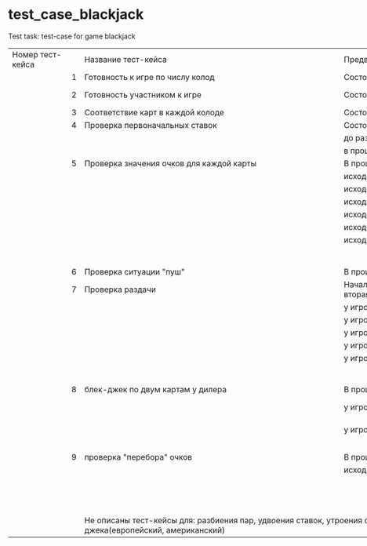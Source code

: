 # test_case_blackjack
Test task: test-case for game blackjack



<table style="border-collapse:
 collapse;table-layout:fixed;width:2979pt" width="3969" cellspacing="0" cellpadding="0" border="0">
 <colgroup><col style="mso-width-source:userset;mso-width-alt:4631;width:100pt" width="133">
 <col style="mso-width-source:userset;mso-width-alt:18222;width:392pt" width="522">
 <col style="mso-width-source:userset;mso-width-alt:28602;width:615pt" width="819">
 <col style="mso-width-source:userset;mso-width-alt:41216;
 width:886pt" width="1181">
 <col style="mso-width-source:userset;mso-width-alt:45870;
 width:986pt" width="1314">
 </colgroup><tbody><tr style="height:14.5pt" height="19">
  <td class="xl1524520" style="height:14.5pt;width:100pt" width="133" height="19">Номер
  тест-кейса</td>
  <td class="xl1524520" style="width:392pt" width="522">Название тест-кейса</td>
  <td class="xl1524520" style="width:615pt" width="819">Предварительные шаги
  (исходное состояние для теста)</td>
  <td class="xl1524520" style="width:886pt" width="1181">Шаги</td>
  <td class="xl1524520" style="width:986pt" width="1314">Ожидаемый положительный
  результат, либо условие положительного результата</td>
 </tr>
 <tr style="height:14.5pt" height="19">
  <td class="xl1524520" style="height:14.5pt" height="19" align="right">1</td>
  <td class="xl1524520">Готовность к игре по числу колод</td>
  <td class="xl1524520">Состояние перед игрой, до раздачи колод</td>
  <td class="xl1524520">Проверяем наличие колод с картами(пробуем вариатны где на
  столе 0, 4, 9 колод)</td>
  <td class="xl1524520">Либо использование шаффл-машинки, либо наличие от 1 до 8
  колод</td>
 </tr>
 <tr style="height:14.5pt" height="19">
  <td class="xl1524520" style="height:14.5pt" height="19" align="right">2</td>
  <td class="xl1524520">Готовность участником к игре</td>
  <td class="xl1524520">Состояние перед игрой, до раздачи колод</td>
  <td class="xl1524520">Проверяем наличие участников(0 дилеров и 0 игроков,1
  дилер и 0 игроков, 0 дилеров и 1 игрок,1 дилер и 1 игрок,2 дилера и 1
  игрока,1 дилер и 5 игроков)</td>
  <td class="xl1524520">Обязательно 1 дилер и хотя бы 1 игрок</td>
 </tr>
 <tr style="height:14.5pt" height="19">
  <td class="xl1524520" style="height:14.5pt" height="19" align="right">3</td>
  <td class="xl1524520">Соответствие карт в каждой колоде<span style="mso-spacerun:yes">&nbsp;</span></td>
  <td class="xl1524520">Состояние перед игрой, до раздачи колод</td>
  <td class="xl1524520">Проверяем каждую колоду на число карт и соответсвие карт
  колоде</td>
  <td class="xl1524520">Число карт в колоде - 52, отсутствие повторяющихся карт в
  колоде</td>
 </tr>
 <tr style="height:14.5pt" height="19">
  <td class="xl1524520" style="height:14.5pt" height="19" align="right">4</td>
  <td class="xl1524520">Проверка первоначальных ставок</td>
  <td class="xl1524520">Состояние<span style="mso-spacerun:yes">&nbsp; </span>игры:</td>
  <td class="xl1524520">Делаем ставки игроками (двумя игроками):</td>
  <td class="xl1524520"></td>
 </tr>
 <tr style="height:14.5pt" height="19">
  <td class="xl1524520" style="height:14.5pt" height="19"></td>
  <td class="xl1524520"></td>
  <td class="xl1524520">до раздачи карт</td>
  <td class="xl1524520">4.1 ставки перед игрой</td>
  <td class="xl1524520">Фиксация ставки от игрока только до начала игры</td>
 </tr>
 <tr style="height:14.5pt" height="19">
  <td class="xl1524520" style="height:14.5pt" height="19"></td>
  <td class="xl1524520"></td>
  <td class="xl1524520">в процессе игры, после раздачи карт</td>
  <td class="xl1524520">4.2 ставки во время игры</td>
  <td class="xl1524520">Ставки не принимаются</td>
 </tr>
 <tr style="height:14.5pt" height="19">
  <td class="xl1524520" style="height:14.5pt" height="19" align="right">5</td>
  <td class="xl1524520">Проверка значения очков для каждой карты</td>
  <td class="xl1524520">В процессе игры, сумма у игрока или дилера</td>
  <td class="xl1524520">Выдача карт игрокам и дилеру и подсчет новой
  суммы(проверяем на дилере и одном игроке):</td>
  <td class="xl1524520">Увеличение числа очков у игрока и дилера на
  соответствующее значение карты:<span style="mso-spacerun:yes">&nbsp;</span></td>
 </tr>
 <tr style="height:14.5pt" height="19">
  <td class="xl1524520" style="height:14.5pt" height="19"></td>
  <td class="xl1524520"></td>
  <td class="xl1524520">исходная сумма 5</td>
  <td class="xl1524520">5.1 карты от двойки до десятки , новая сумма меньше 21</td>
  <td class="xl1524520">от 2 до 10 соответственно</td>
 </tr>
 <tr style="height:14.5pt" height="19">
  <td class="xl1524520" style="height:14.5pt" height="19"></td>
  <td class="xl1524520"></td>
  <td class="xl1524520">исходная сумма 20</td>
  <td class="xl1524520">5.2 карты от двойки до десятки, новая<span style="mso-spacerun:yes">&nbsp; </span>сумма больше 21</td>
  <td class="xl1524520">от 2 до 10 соответственно</td>
 </tr>
 <tr style="height:14.5pt" height="19">
  <td class="xl1524520" style="height:14.5pt" height="19"></td>
  <td class="xl1524520"></td>
  <td class="xl1524520">исходная сумма 7</td>
  <td class="xl1524520">5.3 карта туз принимая значение туза как 11, исходная
  сумма у пользователя меньше 11</td>
  <td class="xl1524520">увеличение суммы на 11, новая сумма меньше либо равна 21</td>
 </tr>
 <tr style="height:14.5pt" height="19">
  <td class="xl1524520" style="height:14.5pt" height="19"></td>
  <td class="xl1524520"></td>
  <td class="xl1524520">исходная сумма 15</td>
  <td class="xl1524520">5.4 карта туз принимая значение туза как 1, исходная
  сумма у пользователя больше 10</td>
  <td class="xl1524520">увеличение суммы на 1</td>
 </tr>
 <tr style="height:14.5pt" height="19">
  <td class="xl1524520" style="height:14.5pt" height="19"></td>
  <td class="xl1524520"></td>
  <td class="xl1524520">исходная сумма 9</td>
  <td class="xl1524520">5.5 карта "картинка", новая сумма меньше 21</td>
  <td class="xl1524520">увеличение суммы на 10</td>
 </tr>
 <tr style="height:14.5pt" height="19">
  <td class="xl1524520" style="height:14.5pt" height="19"></td>
  <td class="xl1524520"></td>
  <td class="xl1524520">исходная сумма 19</td>
  <td class="xl1524520">5.6 карта "картинка", новая сумма больше 21</td>
  <td class="xl1524520">увеличение суммы на 10</td>
 </tr>
 <tr style="height:14.5pt" height="19">
  <td class="xl1524520" style="height:14.5pt" height="19"></td>
  <td class="xl1524520"></td>
  <td class="xl1524520"></td>
  <td class="xl1524520"></td>
  <td class="xl1524520"></td>
 </tr>
 <tr style="height:14.5pt" height="19">
  <td class="xl1524520" style="height:14.5pt" height="19"></td>
  <td class="xl1524520"></td>
  <td class="xl1524520"></td>
  <td class="xl1524520"></td>
  <td class="xl1524520"></td>
 </tr>
 <tr style="height:14.5pt" height="19">
  <td class="xl1524520" style="height:14.5pt" height="19" align="right">6</td>
  <td class="xl1524520">Проверка ситуации "пуш"</td>
  <td class="xl1524520">В процессе игры</td>
  <td class="xl1524520">Формируем у дилера и любого игрока одинаковое число очков
  (12 у дилера и 12 у игрока)</td>
  <td class="xl1524520">Все остаются при своих ставках, никто не выигрывает и не
  проигрывает, игра продолжается</td>
 </tr>
 <tr style="height:14.5pt" height="19">
  <td class="xl1524520" style="height:14.5pt" height="19" align="right">7</td>
  <td class="xl1524520">Проверка раздачи</td>
  <td class="xl1524520">Начало игры, раздача игрокам по две карты каждому игроку
  и дилеру одну открытую (может быть вторая , но закрытая)</td>
  <td class="xl1524520">Создаем следующие ситуации :</td>
  <td class="xl1524520"></td>
 </tr>
 <tr style="height:14.5pt" height="19">
  <td class="xl1524520" style="height:14.5pt" height="19"></td>
  <td class="xl1524520"></td>
  <td class="xl1524520">у игрока 21, у дилера туз + 7<span style="mso-spacerun:yes">&nbsp;</span></td>
  <td class="xl1524520">7.1 у<span style="mso-spacerun:yes">&nbsp; </span>какого-то
  игрока 21 очко, у дилера карта не 10, не картинка или не туз</td>
  <td class="xl1524520">блек-джек у игрока, игроку выплачивается выигрыш 3 к 2
  (то есть в 1,5 раза превышающий его ставку),игра продолжается</td>
 </tr>
 <tr style="height:14.5pt" height="19">
  <td class="xl1524520" style="height:14.5pt" height="19"></td>
  <td class="xl1524520"></td>
  <td class="xl1524520">у игрока 21, у дилера туз + 8<span style="mso-spacerun:yes">&nbsp;</span></td>
  <td class="xl1524520">7.2 у<span style="mso-spacerun:yes">&nbsp; </span>какого-то
  игрока 21 очко, у дилера<span style="mso-spacerun:yes">&nbsp; </span>карта туз,
  игрок берет выигрыш</td>
  <td class="xl1524520">игрок получает выигрыш 1:1, игра продолжается</td>
 </tr>
 <tr style="height:14.5pt" height="19">
  <td class="xl1524520" style="height:14.5pt" height="19"></td>
  <td class="xl1524520"></td>
  <td class="xl1524520">у игрока 21, у дилера туз + 9</td>
  <td class="xl1524520">7.3 у<span style="mso-spacerun:yes">&nbsp; </span>какого-то
  игрока 21 очко, у дилера<span style="mso-spacerun:yes">&nbsp; </span>карта туз,
  игрок не берет выигрыш, раздаем карты игрокам,в конце игры у дилера не
  блек-джет</td>
  <td class="xl1524520">по завершени игры игрок получает выигрыш 3 к 2,игра
  продолжается</td>
 </tr>
 <tr style="height:14.5pt" height="19">
  <td class="xl1524520" style="height:14.5pt" height="19"></td>
  <td class="xl1524520"></td>
  <td class="xl1524520">у игрока 21, у дилера туз + 10</td>
  <td class="xl1524520">7.4 у<span style="mso-spacerun:yes">&nbsp; </span>какого-то
  игрока 21 очко, у дилера<span style="mso-spacerun:yes">&nbsp; </span>карта(туз,
  игрок не берет выигрыш, в первых двух картах у дилера блек-джек</td>
  <td class="xl1524520">проигрыш всех игроков у кого не блек-джек, не страховка и
  не забранный выигрыш</td>
 </tr>
 <tr style="height:14.5pt" height="19">
  <td class="xl1524520" style="height:14.5pt" height="19"></td>
  <td class="xl1524520"></td>
  <td class="xl1524520">у игрока 21, у дилера 10 + туз</td>
  <td class="xl1524520">7.5 у<span style="mso-spacerun:yes">&nbsp; </span>какого-то
  игрока 21 очко, у дилера<span style="mso-spacerun:yes">&nbsp; </span>карта(туз,
  игрок не берет выигрыш, в первых двух картах у дилера блек-джек</td>
  <td class="xl1524520">проигрыш всех игроков у кого не блек-джек, не страховка и
  не забранный выигрыш</td>
 </tr>
 <tr style="height:14.5pt" height="19">
  <td class="xl1524520" style="height:14.5pt" height="19"></td>
  <td class="xl1524520"></td>
  <td class="xl1524520"></td>
  <td class="xl1524520"></td>
  <td class="xl1524520"></td>
 </tr>
 <tr style="height:14.5pt" height="19">
  <td class="xl1524520" style="height:14.5pt" height="19"></td>
  <td class="xl1524520"></td>
  <td class="xl1524520"></td>
  <td class="xl1524520"></td>
  <td class="xl1524520"></td>
 </tr>
 <tr style="height:14.5pt" height="19">
  <td class="xl1524520" style="height:14.5pt" height="19" align="right">8</td>
  <td class="xl1524520">блек-джек по двум картам у дилера</td>
  <td class="xl1524520">В процессе игры</td>
  <td class="xl1524520">выдача второй карты дилеру для того чтобы сумма очков
  стала 21 :</td>
  <td class="xl1524520"></td>
 </tr>
 <tr style="height:14.5pt" height="19">
  <td class="xl1524520" style="height:14.5pt" height="19"></td>
  <td class="xl1524520"></td>
  <td class="xl1524520">у игроков меньше 21</td>
  <td class="xl1524520">8.1 первая карта 10, вторая туз<span style="mso-spacerun:yes">&nbsp;</span></td>
  <td class="xl1524520">проигрыш всех игроков у кого не блек-джек, игроки с
  блек-джеком остаются при своих ставках, если они ранее не выбрали взять
  выигрыш 1 к 1 или если не застраховали свою комбинацию от блек-джека</td>
 </tr>
 <tr style="height:14.5pt" height="19">
  <td class="xl1524520" style="height:14.5pt" height="19"></td>
  <td class="xl1524520"></td>
  <td class="xl1524520">у игроков меньше 21</td>
  <td class="xl1524520">8.2 первая туз, вторая 10</td>
  <td class="xl1524520">проигрыш всех игроков у кого не блек-джек, игроки с
  блек-джеком остаются при своих ставках, если они ранее не выбрали взять
  выигрыш 1 к 1 или если не застраховали свою комбинацию от блек-джека</td>
 </tr>
 <tr style="height:14.5pt" height="19">
  <td class="xl1524520" style="height:14.5pt" height="19"></td>
  <td class="xl1524520"></td>
  <td class="xl1524520"></td>
  <td class="xl1524520"></td>
  <td class="xl1524520"></td>
 </tr>
 <tr style="height:14.5pt" height="19">
  <td class="xl1524520" style="height:14.5pt" height="19" align="right">9</td>
  <td class="xl1524520">проверка "перебора" очков</td>
  <td class="xl1524520">В процессе игры, у игрока количество очков меньше 21</td>
  <td class="xl1524520">игроку выдается карта соответствующая номиналу большему
  чем ему необходимо до суммы в 21 очко</td>
  <td class="xl1524520"></td>
 </tr>
 <tr style="height:14.5pt" height="19">
  <td class="xl1524520" style="height:14.5pt" height="19"></td>
  <td class="xl1524520"></td>
  <td class="xl1524520">исходная сумма у игрока 17</td>
  <td class="xl1524520">выдаем курту 8</td>
  <td class="xl1524520">ситуация "перебор", снятие ставки игрока в
  пользу казино</td>
 </tr>
 <tr style="height:14.5pt" height="19">
  <td class="xl1524520" style="height:14.5pt" height="19"></td>
  <td class="xl1524520"></td>
  <td class="xl1524520"></td>
  <td class="xl1524520"></td>
  <td class="xl1524520"></td>
 </tr>
 <tr style="height:14.5pt" height="19">
  <td class="xl1524520" style="height:14.5pt" height="19"></td>
  <td class="xl1524520"></td>
  <td class="xl1524520"></td>
  <td class="xl1524520"></td>
  <td class="xl1524520"></td>
 </tr>
 <tr style="height:14.5pt" height="19">
  <td class="xl1524520" style="height:14.5pt" height="19"></td>
  <td class="xl1524520"></td>
  <td class="xl1524520"></td>
  <td class="xl1524520"></td>
  <td class="xl1524520"></td>
 </tr>
 <tr style="height:14.5pt" height="19">
  <td class="xl1524520" style="height:14.5pt" height="19"></td>
  <td class="xl1524520"></td>
  <td class="xl1524520"></td>
  <td class="xl1524520"></td>
  <td class="xl1524520"></td>
 </tr>
 <tr style="height:14.5pt" height="19">
  <td class="xl1524520" style="height:14.5pt" height="19"></td>
  <td class="xl1524520" colspan="2">Не описаны тест-кейсы для: разбиения пар,
  удвоения ставок, утроения ставок, отказ от игры, страхование, отказ от карты
  и различных вариаций блек-джека(европейский, американский)</td>
  <td class="xl1524520"></td>
  <td class="xl1524520"></td>
 </tr>
 <!--[if supportMisalignedColumns]-->
 <tr style="display:none" height="0">
  <td style="width:100pt" width="133"></td>
  <td style="width:392pt" width="522"></td>
  <td style="width:615pt" width="819"></td>
  <td style="width:886pt" width="1181"></td>
  <td style="width:986pt" width="1314"></td>
 </tr>
 <!--[endif]-->
</tbody></table>

